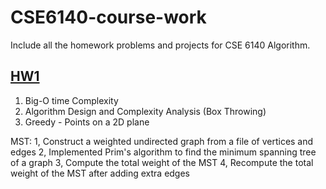 # CSE6140-course-work
Include all the homework problems and projects for CSE 6140 Algorithm. 

## [HW1](https://github.com/sliao7/CSE6140-Algorithm-course-work/blob/master/HW1/report.pdf)
1. Big-O time Complexity
2. Algorithm Design and Complexity Analysis (Box Throwing)
3. Greedy - Points on a 2D plane

MST: 
1, Construct a weighted undirected graph from a file of vertices and edges
2, Implemented Prim's algorithm to find the minimum spanning tree of a graph
3, Compute the total weight of the MST
4, Recompute the total weight of the MST after adding extra edges
